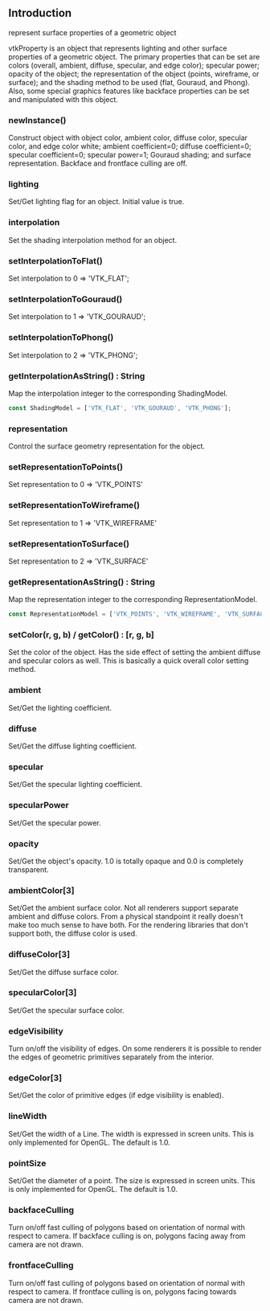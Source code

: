 ## Introduction

represent surface properties of a geometric object

vtkProperty is an object that represents lighting and other surface
properties of a geometric object. The primary properties that can be
set are colors (overall, ambient, diffuse, specular, and edge color);
specular power; opacity of the object; the representation of the
object (points, wireframe, or surface); and the shading method to be
used (flat, Gouraud, and Phong). Also, some special graphics features
like backface properties can be set and manipulated with this object.

### newInstance()

Construct object with object color, ambient color, diffuse color,
specular color, and edge color white; ambient coefficient=0; diffuse
coefficient=0; specular coefficient=0; specular power=1; Gouraud shading;
and surface representation. Backface and frontface culling are off.

### lighting

Set/Get lighting flag for an object. Initial value is true.

### interpolation

Set the shading interpolation method for an object.

### setInterpolationToFlat() 

Set interpolation to 0 => 'VTK_FLAT';

### setInterpolationToGouraud() 

Set interpolation to 1 => 'VTK_GOURAUD';

### setInterpolationToPhong() 

Set interpolation to 2 => 'VTK_PHONG';

### getInterpolationAsString() : String

Map the interpolation integer to the corresponding ShadingModel.

```js
const ShadingModel = ['VTK_FLAT', 'VTK_GOURAUD', 'VTK_PHONG'];
```

### representation

Control the surface geometry representation for the object.

### setRepresentationToPoints()

Set representation to 0 => 'VTK_POINTS'

### setRepresentationToWireframe()

Set representation to 1 => 'VTK_WIREFRAME'

### setRepresentationToSurface()

Set representation to 2 => 'VTK_SURFACE'

### getRepresentationAsString() : String

Map the representation integer to the corresponding RepresentationModel.

```js
const RepresentationModel = ['VTK_POINTS', 'VTK_WIREFRAME', 'VTK_SURFACE'];
```

### setColor(r, g, b) / getColor() : [r, g, b]

Set the color of the object. Has the side effect of setting the
ambient diffuse and specular colors as well. This is basically
a quick overall color setting method.

### ambient

Set/Get the lighting coefficient.

### diffuse

Set/Get the diffuse lighting coefficient.

### specular

Set/Get the specular lighting coefficient.

### specularPower

Set/Get the specular power.

### opacity

Set/Get the object's opacity. 1.0 is totally opaque and 0.0 is completely
transparent.

### ambientColor[3]

Set/Get the ambient surface color. Not all renderers support separate
ambient and diffuse colors. From a physical standpoint it really
doesn't make too much sense to have both. For the rendering
libraries that don't support both, the diffuse color is used.

### diffuseColor[3]

Set/Get the diffuse surface color.

### specularColor[3]

Set/Get the specular surface color.

### edgeVisibility

Turn on/off the visibility of edges. On some renderers it is
possible to render the edges of geometric primitives separately
from the interior.

### edgeColor[3]

Set/Get the color of primitive edges (if edge visibility is enabled).

### lineWidth

Set/Get the width of a Line. The width is expressed in screen units.
This is only implemented for OpenGL. The default is 1.0.

### pointSize

Set/Get the diameter of a point. The size is expressed in screen units.
This is only implemented for OpenGL. The default is 1.0.

### backfaceCulling

Turn on/off fast culling of polygons based on orientation of normal
with respect to camera. If backface culling is on, polygons facing
away from camera are not drawn.

### frontfaceCulling

Turn on/off fast culling of polygons based on orientation of normal
with respect to camera. If frontface culling is on, polygons facing
towards camera are not drawn.
